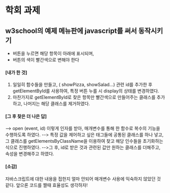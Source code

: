 # 학회 과제 
## w3school의 예제 메뉴판에 javascript를 써서 동작시키기
 - 버튼을 누르면 해당 항목이 아래에 표시되며,
 - 버튼의 색이 빨간색으로 변해야 한다

#### [내가 한 것]
1. 일일히 함수들을 만들고, ( showPizza, showSalad...) 관련 id를 추가한 후 getElementById를 사용하여, 특정 버튼 누를 시 display의 상태를 변경하였다.
2. 마찬가지로 getElementById로 찾은 항목만 빨간색으로 만들어주는 클래스를 추가하고, 나머지는 해당 클래스를 제거하였다.

#### [그 후 찾은 더 나은 답]
--> open (event, id) 이렇게 인자를 받아, 매개변수를 통해 한 함수로 복수의 기능을 수행하도록 하였다.
--> 특정 값을 제어하고 싶은 태그들에 공통된 클래스를 하나 넣고, 그 클래스를 getElementsByClassName을 이용하여 찾고 해당 인수들을 초기화하는 식으로 진행하였다.
-->그 후, id로 받은 것과 관련된 값만 원하는 클래스를 더해주고, 속성을 변경해주고 하였다.

#### [소감]
자바스크립트에 대한 내용을 접한지 얼마 안되어 매개변수 사용에 익숙하지 않았던 것 같다.
앞으론 코드를 짤때 효율성도 생각하자!
